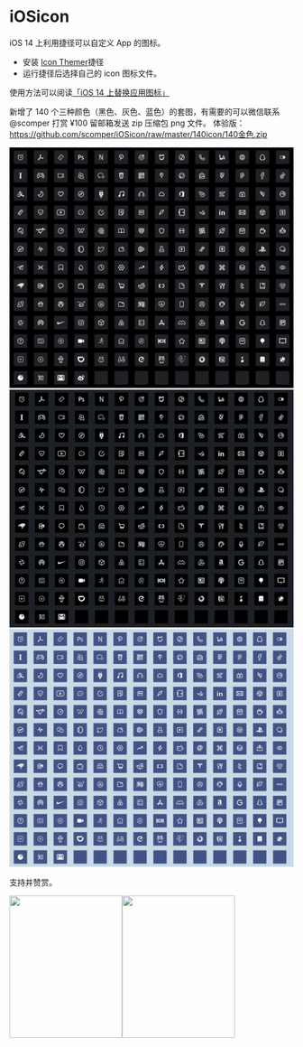 # iOSicon

iOS 14 上利用捷径可以自定义 App 的图标。
- 安装 [Icon Themer](https://routinehub.co/shortcut/6565/)捷径
- 运行捷径后选择自己的 icon 图标文件。

使用方法可以阅读[「iOS 14 上替换应用图标」](https://scomper.me/ios/2020-10-17)

新增了 140 个三种颜色（黑色、灰色、蓝色）的套图，有需要的可以微信联系 @scomper 打赏 ¥100 留邮箱发送 zip 压缩包 png 文件。
体验版：https://github.com/scomper/iOSicon/raw/master/140icon/140金色.zip

![](https://github.com/scomper/iOSicon/blob/master/140icon/iOSicon-gray.png?raw=true)
![](https://github.com/scomper/iOSicon/blob/master/140icon/iOSicon-black.png?raw=true)
![](https://github.com/scomper/iOSicon/blob/master/140icon/iOSicon-blue.png?raw=true)

支持并赞赏。 

<img width=200 height=252 src="https://scomper.me/_image/QRPayment-weixin.png" /><img width=200 height=252 src="https://scomper.me/_image/QRPayment-Alipay.png" />
